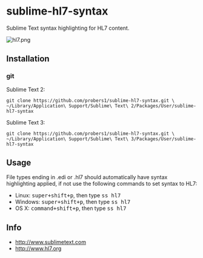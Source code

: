 sublime-hl7-syntax
==================

Sublime Text syntax highlighting for HL7 content.

![hl7.png](hl7.png)

## Installation
### git

Sublime Text 2:

    git clone https://github.com/probers1/sublime-hl7-syntax.git \
    ~/Library/Application\ Support/Sublime\ Text\ 2/Packages/User/sublime-hl7-syntax

Sublime Text 3:

    git clone https://github.com/probers1/sublime-hl7-syntax.git \
    ~/Library/Application\ Support/Sublime\ Text\ 3/Packages/User/sublime-hl7-syntax

## Usage

File types ending in .edi or .hl7 should automatically have syntax highlighting applied, if not use the following commands to set syntax to HL7:
- Linux: <kbd>super+shift+p</kbd>, then type <kbd>ss hl7</kbd>
- Windows: <kbd>super+shift+p</kbd>, then type <kbd>ss hl7</kbd>
- OS X: <kbd>command+shift+p</kbd>, then type <kbd>ss hl7</kbd>

## Info

- http://www.sublimetext.com
- http://www.hl7.org
